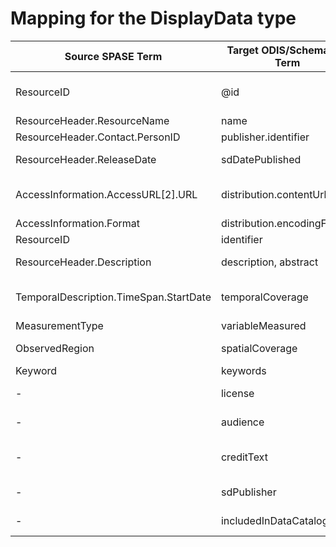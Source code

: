 # Mapping for the DisplayData type

| Source SPASE Term | Target ODIS/Schema.org Term | Notes |
|-------------------|---------------------------|-------|
| ResourceID | @id | Converted to <https://hpde.io/> URL |
| ResourceHeader.ResourceName | name | Direct mapping |
| ResourceHeader.Contact.PersonID | publisher.identifier | Direct mapping |
| ResourceHeader.ReleaseDate | sdDatePublished | Only date part is used |
| AccessInformation.AccessURL[2].URL | distribution.contentUrl | Using the third AccessURL for file listing |
| AccessInformation.Format | distribution.encodingFormat | Direct mapping |
| ResourceID | identifier | Direct mapping |
| ResourceHeader.Description | description, abstract | Used for both fields |
| TemporalDescription.TimeSpan.StartDate | temporalCoverage | Converted to start date/... format |
| MeasurementType | variableMeasured | Direct mapping |
| ObservedRegion | spatialCoverage | Mapped to Place objects |
| Keyword | keywords | Direct mapping |
| - | license | Hardcoded value |
| - | audience | Hardcoded value |
| - | creditText | Generated from ResourceName |
| - | sdPublisher | Hardcoded value |
| - | includedInDataCatalog | Hardcoded value |
